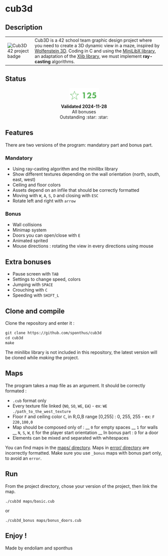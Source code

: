 # **cub3d**

## Description
<table>
  <tr>
    <td>
      <img src="https://github.com/ayogun/42-project-badges/blob/main/badges/cub3dm.png" alt="Cub3D 42 project badge" width="400"/>
    </td>
    <td>
      Cub3D is a 42 school team graphic design project where you need to create a 3D dynamic view in a maze, inspired by <a href="http://users.atw.hu/wolf3d/">Wolfenstein 3D</a>.
      Coding in C and using the <a href="https://github.com/42Paris/minilibx-linux">MiniLibX library</a>, an adaptation of the <a href="https://www.x.org/archive/X11R7.5/doc/libX11/libX11.html">Xlib library</a>, we must implement <strong>ray-casting</strong> algorithms.
    </td>
  </tr>
</table>

## Status
<p align="center">
  <img src="https://github.com/sponthus/assets/blob/main/42school/scores/125_outstanding.png" alt="125 grade - outstanding"/>
  <br><strong>Validated 2024-11-28</strong>
  <br>All bonuses
  <br>Outstanding :star: :star:
</p>

## Features
There are two versions of the program: mandatory part and bonus part.
### Mandatory
+ Using ray-casting algorithm and the minilibx library
+ Show different textures depending on the wall orientation (north, south, east, west)
+ Ceiling and floor colors
+ Assets depend on an infile that should be correctly formatted
+ Moving with `W`, `A`, `S`, `D` and closing with `ESC`
+ Rotate left and right with `arrow`

### Bonus
+ Wall collisions
+ Minimap system
+ Doors you can open/close with `E`
+ Animated sprited
+ Mouse directions : rotating the view in every directions using mouse
  
## Extra bonuses
+ Pause screen with `TAB`
+ Settings to change speed, colors
+ Jumping with `SPACE`
+ Crouching with `C`
+ Speeding with `SHIFT_L`

## Clone and compile
Clone the repository and enter it :
```shell
git clone https://github.com/sponthus/cub3d
cd cub3d
make
```
The minilibx library is not included in this repository, the latest version will be cloned while *making* the project.

## Maps
The program takes a map file as an argument. It should be correctly formated : 
* `.cub` format only
* Every texture file linked (`NO`, `SO`, `WE`, `EA`) - ex: `WE ./path_to_the_west_texture`
* Floor `F` and ceiling color `C`, in R,G,B range [0,255] : 0, 255, 255 - ex: `F 220,100,0`
* Map should be composed only of :
__ `0` for empty spaces
__ `1` for walls
__ `N`, `S`, `W`, `E` for the player start orientation
__ In bonus part : `D` for a door
* Elements can be mixed and separated with whitespaces

You can find maps in the [maps/ directory](maps/). Maps in [error/ directory](maps/error/) are incorrectly formatted. 
Make sure you use `_bonus` maps with bonus part only, to avoid an `error`.

## Run
From the project directory, chose your version of the project, then link the map.
```shell
./cub3d maps/basic.cub
```
or
```shell
./cub3d_bonus maps/bonus_doors.cub
```
Enjoy !
---
Made by endoliam and sponthus
